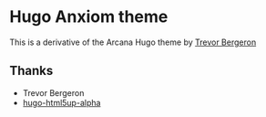 # Hugo Anxiom theme

This is a derivative of the Arcana Hugo theme by [Trevor Bergeron](https://sec.gd/)

## Thanks
* Trevor Bergeron
* [hugo-html5up-alpha](https://github.com/dewittn/hugo-html5up-alpha)
